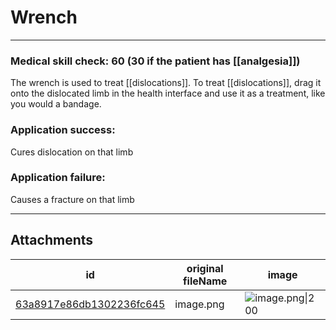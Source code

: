 # Wrench

 

---

### Medical skill check: 60 (30 if the patient has [[analgesia]])
The wrench is used to treat [[dislocations]]. To treat [[dislocations]], drag it onto the dislocated limb in the health interface and use it as a treatment, like you would a bandage.

### Application success:
Cures dislocation on that limb

### Application failure:
Causes a fracture on that limb

---

## Attachments

id | original fileName | image
---|---|---
[63a8917e86db1302236fc645](63a8917e86db1302236fc645.png) | image.png | ![image.png\|200](63a8917e86db1302236fc645.png)